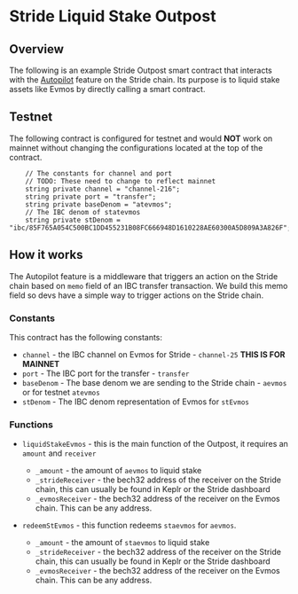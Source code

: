 # Stride Liquid Stake Outpost

## Overview

The following is an example Stride Outpost smart contract that interacts with the
[Autopilot](https://github.com/Stride-Labs/stride/tree/main/x/autopilot) feature on the Stride chain.
Its purpose is to liquid stake assets like Evmos by directly calling a smart contract.

## Testnet

The following contract is configured for testnet and would **NOT** work 
on mainnet without changing the configurations located at the top of the contract.

```solidity
    // The constants for channel and port
    // TODO: These need to change to reflect mainnet
    string private channel = "channel-216";
    string private port = "transfer";
    string private baseDenom = "atevmos";
    // The IBC denom of statevmos
    string private stDenom = "ibc/85F765A054C500BC1DD455231B08FC666948D1610228AE60300A5D809A3A826F"; 
```

## How it works

The Autopilot feature is a middleware that triggers an action on the Stride chain
based on `memo` field of an IBC transfer transaction. We build this memo field so 
devs have a simple way to trigger actions on the Stride chain.

### Constants

This contract has the following constants:
- `channel` - the IBC channel on Evmos for Stride - `channel-25` **THIS IS FOR MAINNET**
- `port` - The IBC port for the transfer - `transfer`
- `baseDenom` - The base denom we are sending to the Stride chain - `aevmos` or for testnet `atevmos`
- `stDenom` - The IBC denom representation of Evmos for `stEvmos`

### Functions

- `liquidStakeEvmos` - this is the main function of the Outpost, it requires an `amount` and `receiver`
  - `_amount` - the amount of `aevmos` to liquid stake
  - `_strideReceiver` - the bech32 address of the receiver on the Stride chain, this can usually be found in Keplr
or the Stride dashboard
  - `_evmosReceiver` - the bech32 address of the receiver on the Evmos chain. This can be any address.

- `redeemStEvmos` - this function redeems `staevmos` for `aevmos`.
  - `_amount` - the amount of `staevmos` to liquid stake
  - `_strideReceiver` - the bech32 address of the receiver on the Stride chain, this can usually be found in Keplr
    or the Stride dashboard
  - `_evmosReceiver` - the bech32 address of the receiver on the Evmos chain. This can be any address.
